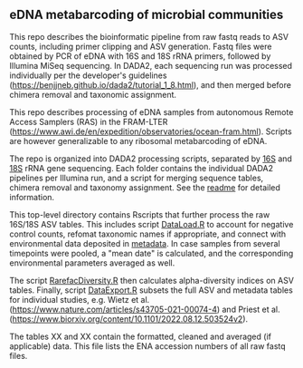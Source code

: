 ## eDNA metabarcoding of microbial communities  

This repo describes the bioinformatic pipeline from raw fastq reads to ASV counts, including primer clipping and ASV generation. Fastq files were obtained by PCR of eDNA with 16S and 18S rRNA primers, followed by Illumina MiSeq sequencing. In DADA2, each sequencing run was processed individually per the developer's guidelines (https://benjjneb.github.io/dada2/tutorial_1_8.html), and then merged before chimera removal and taxonomic assignment. 

This repo describes processing of eDNA samples from autonomous Remote Access Samplers (RAS) in the FRAM-LTER (https://www.awi.de/en/expedition/observatories/ocean-fram.html). Scripts are however generalizable to any ribosomal metabarcoding of eDNA. 

The repo is organized into DADA2 processing scripts, separated by [16S](./bac_processing) and [18S](./euk_processing) rRNA gene sequencing. Each folder contains the individual DADA2 pipelines per Illumina run, and a script for merging sequence tables, chimera removal and taxonomy assignment. See the [readme](./bac_processing/readme.md) for detailed information.

This top-level directory contains Rscripts that further process the raw 16S/18S ASV tables. This includes script [DataLoad.R](./DataLoad.R) to account for negative control counts, refomat taxonomic names if appropriate, and connect with environmental data deposited in [metadata](./metadata). In case samples from several timepoints were pooled, a "mean date" is calculated, and the corresponding environmental parameters averaged as well. 

The script [RarefacDiversity.R](./RarefacDiversity.R) then calculates alpha-diversity indices on ASV tables. Finally, script [DataExport.R](./DataExport.R) subsets the full ASV and metadata tables for individual studies, e.g. Wietz et al. (https://www.nature.com/articles/s43705-021-00074-4) and Priest et al. (https://www.biorxiv.org/content/10.1101/2022.08.12.503524v2).

The tables XX and XX contain the formatted, cleaned and averaged (if applicable) data. This file lists the ENA accession numbers of all raw fastq files. 


